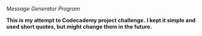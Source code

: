 *Message Generator Program*

****This is my attempt to Codecademy project challenge.****
****I kept it simple and used short quotes, but might change them in the future.****
